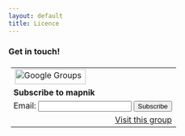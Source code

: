 ```yaml
---
layout: default
title: Licence
---
```



### Get in touch!


<table border=0 style="background-color: transparent; padding: 5px;" cellspacing=0>
  <tr><td>
  <img src="http://groups.google.com/intl/en/images/logos/groups_logo_sm.gif"
         height=30 width=140 alt="Google Groups">
  </td></tr>
  <tr><td style="padding-left: 5px"> <b>Subscribe to mapnik</b> </td></tr>
  <form action="http://groups.google.com/group/mapnik/boxsubscribe">
  <input type=hidden name="hl" value="en-GB">
  <tr><td style="padding-left: 5px;"> Email: <input type=text name=email>
  <input type=submit name="sub" value="Subscribe">
  </td></tr>
</form>
<tr><td align=right> <a href="http://groups.google.com/group/mapnik?hl=en-GB">Visit this group</a> </td></tr>
</table>

